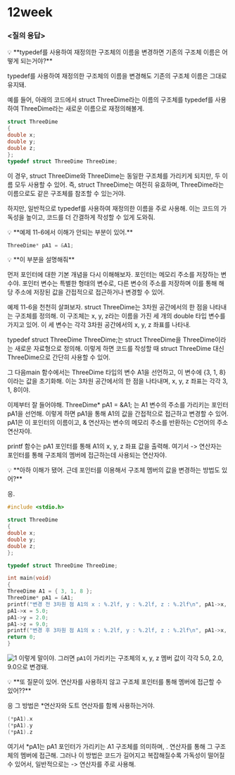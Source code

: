 # 12week

### **<질의 응답>**

<aside>
💡 **typedef를 사용하여 재정의한 구조체의 이름을 변경하면 기존의 구조체 이름은 어떻게 되는거야?**

</aside>

 typedef를 사용하여 재정의한 구조체의 이름을 변경해도 기존의 구조체 이름은 그대로 유지돼.

 예를 들어, 아래의 코드에서 struct ThreeDime라는 이름의 구조체를 typedef를 사용하여 ThreeDime라는 새로운 이름으로 재정의해볼게.

```c
struct ThreeDime
{
double x;
double y;
double z;
};
typedef struct ThreeDime ThreeDime;
```

 이 경우, struct ThreeDime와 ThreeDime는 동일한 구조체를 가리키게 되지만, 두 이름 모두 사용할 수 있어. 즉, struct ThreeDime는 여전히 유효하며, ThreeDime라는 이름으로도 같은 구조체를 참조할 수 있는거야.

 하지만, 일반적으로 typedef를 사용하여 재정의한 이름을 주로 사용해. 이는 코드의 가독성을 높이고, 코드를 더 간결하게 작성할 수 있게 도와줘.

<aside>
💡 **예제 11-6에서 이해가 안되는 부분이 있어.**

</aside>

```c
ThreeDime* pA1 = &A1;
```

<aside>
💡 **이 부분을 설명해줘**

</aside>

 먼저 포인터에 대한 기본 개념을 다시 이해해보자. 포인터는 메모리 주소를 저장하는 변수야. 포인터 변수는 특별한 형태의 변수로, 다른 변수의 주소를 저장하며 이를 통해 해당 주소에 저장된 값을 간접적으로 접근하거나 변경할 수 있어.

 예제 11-6을 천천히 살펴보자. struct ThreeDime는 3차원 공간에서의 한 점을 나타내는 구조체를 정의해. 이 구조체는 x, y, z라는 이름을 가진 세 개의 double 타입 변수를 가지고 있어. 이 세 변수는 각각 3차원 공간에서의 x, y, z 좌표를 나타내.

 typedef struct ThreeDime ThreeDime;는 struct ThreeDime을 ThreeDime이라는 새로운 자료형으로 정의해. 이렇게 하면 코드를 작성할 때 struct ThreeDime 대신 ThreeDime으로 간단히 사용할 수 있어.

 그 다음main 함수에서는 ThreeDime 타입의 변수 A1을 선언하고, 이 변수에 {3, 1, 8}이라는 값을 초기화해. 이는 3차원 공간에서의 한 점을 나타내며, x, y, z 좌표는 각각 3, 1, 8이야.

 이제부터 잘 들어야해. ThreeDime* pA1 = &A1; 는 A1 변수의 주소를 가리키는 포인터 pA1을 선언해. 이렇게 하면 pA1을 통해 A1의 값을 간접적으로 접근하고 변경할 수 있어. pA1은 이 포인터의 이름이고, & 연산자는 변수의 메모리 주소를 반환하는 C언어의 주소 연산자야.

 printf 함수는 pA1 포인터를 통해 A1의 x, y, z 좌표 값을 출력해. 여기서 -> 연산자는 포인터를 통해 구조체의 멤버에 접근하는데 사용되는 연산자야.

<aside>
💡 **아하 이해가 됐어. 근데 포인터를 이용해서 구조체 멤버의 값을 변경하는 방법도 있어?**

</aside>

응.

```c
#include <stdio.h>

struct ThreeDime
{
double x;
double y;
double z;
};

typedef struct ThreeDime ThreeDime;

int main(void)
{
ThreeDime A1 = { 3, 1, 8 };
ThreeDime* pA1 = &A1;
printf("변경 전 3차원 점 A1의 x : %.2lf, y : %.2lf, z : %.2lf\n", pA1->x, pA1->y, pA1->z);
pA1->x = 5.0;
pA1->y = 2.0;
pA1->z = 9.0;
printf("변경 후 3차원 점 A1의 x : %.2lf, y : %.2lf, z : %.2lf\n", pA1->x, pA1->y, pA1->z);
return 0;
}
```
![1](https://github.com/hyeyuny/C_pg-3_group-notes-note-1/assets/144858340/e907d9d8-bb45-4b6d-98f5-b109abe12491)
이렇게 말이야. 그러면 `pA1`이 가리키는 구조체의 x, y, z 멤버 값이 각각 5.0, 2.0, 9.0으로 변경돼.

<aside>
💡 **또 질문이 있어. 연산자를 사용하지 않고 구조체 포인터를 통해 멤버에 접근할 수 있어??**

</aside>

응 그 방법은 *연산자와 도트 연산자를 함께 사용하는거야.

```c
(*pA1).x
(*pA1).y
(*pA1).z
```

여기서 *pA1는 pA1 포인터가 가리키는 A1 구조체를 의미하며, . 연산자를 통해 그 구조체의 멤버에 접근해. 그러나 이 방법은 코드가 길어지고 복잡해질수록 가독성이 떨어질 수 있어서, 일반적으로는 -> 연산자를 주로 사용해.
